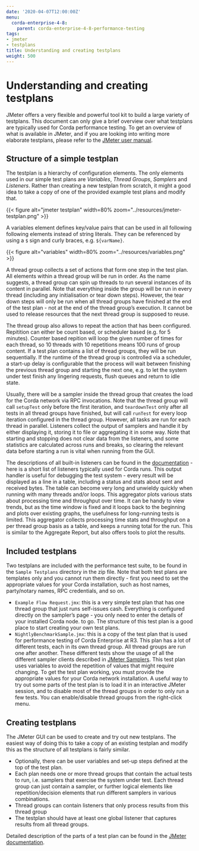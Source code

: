 ```yaml
---
date: '2020-04-07T12:00:00Z'
menu:
  corda-enterprise-4-8:
    parent: corda-enterprise-4-8-performance-testing
tags:
- jmeter
- testplans
title: Understanding and creating testplans
weight: 500
---
```



# Understanding and creating testplans

JMeter offers a very flexible and powerful tool kit to build a large variety of testplans. This document can only give
a brief overview over what testplans are typically used for Corda performance testing. To get an overview of what is
available in JMeter, and if you are looking into writing more elaborate testplans, please refer to the [JMeter user
manual](https://jmeter.apache.org/usermanual/index.html).


## Structure of a simple testplan

The testplan is a hierarchy of configuration elements. The only elements used in our simple test plans are
*Variables*, *Thread Groups*, *Samplers* and *Listeners*. Rather than creating a new testplan from scratch,
it might a good idea to take a copy of one of the provided example test plans and modify that.

{{< figure alt="jmeter testplan" width=80% zoom="../resources/jmeter-testplan.png" >}}

A variables element defines key/value pairs that can be used in all following following elements instead of string
literals. They can be referenced by using a `$` sign and curly braces, e.g. `${varName}`.

{{< figure alt="variables" width=80% zoom="../resources/variables.png" >}}


A thread group collects a set of actions that form one step in the test plan. All elements within a thread group
will be run in order. As the name suggests, a thread group can spin up threads to run several instances of its
content in parallel. Note that everything inside the group will be run in every thread (including any initialisation
or tear down steps). However, the tear down steps will only be run when all thread groups have finished at the end
of the test plan - not at the end of the thread group’s execution. It cannot be used to release resources that
the next thread group is supposed to reuse.

The thread group also allows to repeat the action that has been configured. Repitition can either be count based, or
scheduler based (e.g. for 5 minutes). Counter based repition will loop the given number of times for each thread,
so 10 threads with 10 repetitions means 100 runs of group content. If a test plan contains a list of thread groups, they will be run sequentially. If the runtime of the thread group
is controlled via a scheduler, a start-up delay is configurable that the process will wait between finishing the
previous thread group and starting the next one, e.g. to let the system under test finish any lingering requests,
flush queues and return to idle state.

Usually, there will be a sampler inside the thread group that creates the load for the Corda network via RPC
invocations. Note that the thread group will call `setupTest` only before the first iteration, and `teardownTest`
only after all tests in all thread groups have finished, but will call `runTest` for every loop iteration
configured in the thread group. However, all tasks are run for each thread in parallel. Listeners collect the output of samplers and handle it by either displaying it, storing it to file or aggregating it in some way. Note that starting and stopping does not clear data from the listeners, and some
statistics are calculated across runs and breaks, so clearing the relevant data before starting a run is vital when
running from the GUI.

The descriptions of all built-in listeners can be found in the [documentation](https://jmeter.apache.org/usermanual/component_reference.html#listeners) - here is a short list of listeners typically used for Corda runs. This output handler is useful for debugging the test system - every result will be displayed as a line in a table,
including a status and stats about sent and received bytes. The table can become very long and unwieldy quickly
when running with many threads and/or loops. This aggregator plots various stats about processing time and throughput over time. It can be handy to view
trends, but as the time window is fixed and it loops back to the beginning and plots over existing graphs,
the usefulness for long-running tests is limited. This aggregator collects processing time stats and throughput on a per thread group basis as a table, and keeps
a running total for the run. This is similar to the Aggregate Report, but also offers tools to plot the results.

## Included testplans

Two testplans are included with the performance test suite, to be found in the `Sample Testplans` directory in the zip
file. Note that both test plans are templates only and you cannot run them directly - first you need to set
the appropriate values for your Corda installation, such as host names, party/notary names, RPC credentials, and so on.

* `Example Flow Request.jmx`: this is a very simple test plan that has one thread group that just runs self-issues cash. Everything is configured directly on the sampler’s page - you only need to enter the details of your installed Corda node.
to go. The structure of this test plan is a good place to start creating your own test plans.
* `NightlyBenchmarkSample.jmx`: this is a copy of the test plan that is used for performance testing of Corda Enterprise at R3. This plan has a lot of different tests, each in its own thread group. All thread groups are run one after another. These different tests show the usage of all the different sampler clients described in [JMeter Samplers](jmeter-samplers.md). This test plan uses variables to avoid the repetition of values that might require changing. To get the test plan working, you must provide the appropriate values for your Corda network installation. A useful way to try out some parts of the test plan is to load it in an interactive JMeter session, and to disable most of the thread groups in order to only run a few tests. You can enable/disable thread groups from the right-click menu.


## Creating testplans

The JMeter GUI can be used to create and try out new testplans. The easiest way of doing this to take a copy of an
existing testplan and modify this as the structure of all testplans is fairly similar.


* Optionally, there can be user variables and set-up steps defined at the top of the test plan.
* Each plan needs one or more thread groups that contain the actual tests to run, i.e. samplers that exercise the system
under test. Each thread group can just contain a sampler, or further logical elements like repetition/decision elements
that run different samplers in various combinations.
* Thread groups can contain listeners that only process results from this thread group
* The testplan should have at least one global listener that captures results from all thread groups.

Detailed description of the parts of a test plan can be found in the [JMeter documentation](https://jmeter.apache.org/usermanual/test_plan.html).
